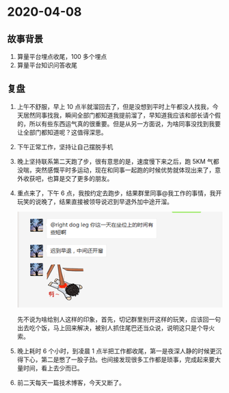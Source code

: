 # 2020-04-08

## 故事背景

1. 算量平台埋点收尾，100 多个埋点
2. 算量平台知识问答收尾

## 复盘

1. 上午不舒服，早上 10 点半就溜回去了，但是没想到平时上午都没人找我，今天居然同事找我，瞬间全部门都知道我提前溜了，早知道我应该和部长请个假的，所以有些东西运气真的很重要。但是从另一方面说，为啥同事没找到我要让全部门都知道呢？这值得深思。
2. 下午正常工作，坚持让自己摆脱手机
3. 晚上坚持联系第二天跑了步，很有意思的是，速度慢下来之后，跑 5KM 气都没喘，突然感慨平时多运动，现在和同事一起跑的时候优势就体现出来了，意外收获吧，也算是交了更多的朋友。
4. 重点来了，下午 6 点，我按约定去跑步，结果群里同事@我工作的事情，我开玩笑的说晚了，结果直接被领导说迟到早退外加中途开溜。

   ![微信聊天](./img/12-1.png)

   先不说为啥给别人这样的印象，首先，切记群里别开这样的玩笑，应该回一句出去吃个饭，马上回来解决，被别人抓住尾巴还当众说，说明这只是个导火索。

5. 晚上耗时 6 个小时，到凌晨 1 点半把工作都收尾，第一是夜深人静的时候更沉得下心，第二是憋了一股子劲。也间接发现很多工作都是琐事，完成起来要大量时间，看上去少而已。
6. 前二天每天一篇技术博客，今天又断了。
